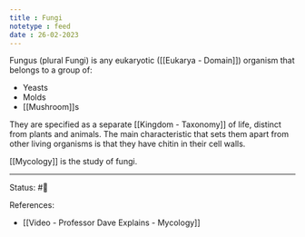 ```yaml
---
title : Fungi
notetype : feed
date : 26-02-2023
---
```


Fungus (plural Fungi) is any eukaryotic ([[Eukarya - Domain]]) organism that belongs to a group of:
- Yeasts
- Molds
- [[Mushroom]]s

They are specified as a separate [[Kingdom - Taxonomy]] of life, distinct from plants and animals. The main characteristic that sets them apart from other living organisms is that they have chitin in their cell walls.

[[Mycology]] is the study of fungi.








-----

Status: #🌱 

References:
- [[Video - Professor Dave Explains - Mycology]]
